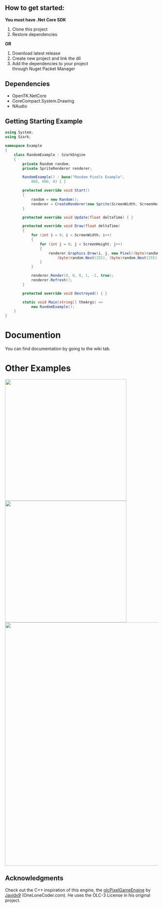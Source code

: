 ## How to get started:

**You must have .Net Core SDK**

1. Clone this project
2. Restore dependencies

**OR**

1. Download latest release
2. Create new project and link the dll
3. Add the dependencies to your project<br>
through Nuget Packet Manager

## Dependencies
* OpenTK.NetCore
* CoreCompact.System.Drawing
* NAudio

## Getting Starting Example
```c#
using System;
using Szark;

namespace Example
{
    class RandomExample : SzarkEngine
    {
        private Random random;
        private SpriteRenderer renderer;

        RandomExample() : base("Random Pixels Example", 
            800, 800, 8) { }

        protected override void Start()
        {
            random = new Random();
            renderer = CreateRenderer(new Sprite(ScreenWidth, ScreenHeight));
        }

        protected override void Update(float deltaTime) { }

        protected override void Draw(float deltaTime)
        {
            for (int i = 0; i < ScreenWidth; i++)
            {
                for (int j = 0; j < ScreenHeight; j++)
                {
                    renderer.Graphics.Draw(i, j, new Pixel((byte)random.Next(255),
                        (byte)random.Next(255), (byte)random.Next(255)));
                }
            }

            renderer.Render(0, 0, 0, 1, -1, true);
            renderer.Refresh();
        }

        protected override void Destroyed() { }

        static void Main(string[] theArgs) => 
            new RandomExample();
    }
}
```
  
# Documention
You can find documentation by going to the wiki tab.

# Other Examples
<img src="https://i.imgur.com/SPTGHfe.gif" width="400"><img src="https://i.imgur.com/sgPtLmT.gif" width="400">
<img src="https://i.imgur.com/MqgCckl.gif" width="800">

## Acknowledgments

Check out the C++ inspiration of this engine, the [olcPixelGameEngine](https://github.com/OneLoneCoder/olcPixelGameEngine) by [Javidx9](https://www.youtube.com/channel/UC-yuWVUplUJZvieEligKBkA) (OneLoneCoder.com). 
He uses the OLC-3 License in his original project.
